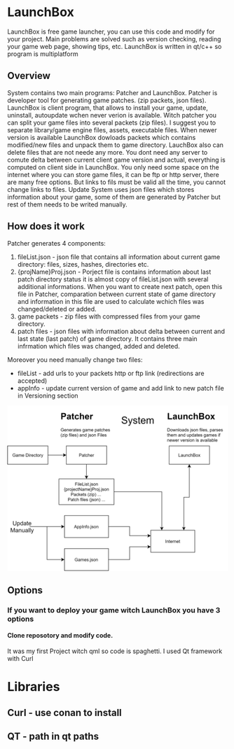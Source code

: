 # LaunchBox
LaunchBox is free game launcher, you can use this code and modify for your project. Main problems are solved such as version checking, reading your game web page, showing tips, etc. LaunchBox is written in qt/c++ so program is multiplatform
## Overview
System contains two main programs: Patcher and LaunchBox. Patcher is developer tool for generating game patches. (zip packets, json files). LaunchBox is client program, that allows to install your game, update, uninstall, autoupdate wchen never verion is available. Witch patcher you can split your game files into several packets (zip files). I suggest you to separate library/game engine files, assets, executable files. When newer version is available LaunchBox dowloads packets which contains modified/new files and unpack them to game directory. LauchBox also can delete files that are not neede any more. You dont need any server to comute delta between current client game version and actual, everything is computed on client side in LaunchBox. You only need some space on the internet where you can store game files, it can be ftp or http server, there are many free options. But links to fils must be valid all the time, you cannot change links to files. Update System uses json files which stores information about your game, some of them are generated by Patcher but rest of them needs to be writed manually.
## How does it work
Patcher generates 4 components:
1. fileList.json - json file that contains all information about current game directory: files, sizes, hashes, directories etc.
2. {projName}Proj.json - Porject file is contains information about last patch directory status it is almost copy of fileList.json with several additional informations. When you want to create next patch, open this file in Patcher, comparation between current state of game directory and information in this file are used to calculate wchich files was changed/deleted or added.
3. game packets - zip files with compressed files from your game directory.
4. patch files - json files with information about delta between current and last state (last patch) of game directory. It contains three main infrmation which files was changed, added and deleted.


Moreover you need manually change two files:
* fileList - add urls to your packets http or ftp link (redirections are accepted)
* appInfo - update current version of game and add link to new patch file in Versioning section

![system](ScreenShots/Whole_system.png) 
## Options
### If you want to deploy your game witch LaunchBox you have 3 options
#### Clone reposotory and modify code. 
It was my first Project witch qml so code is spaghetti. I used Qt framework with Curl
# Libraries
## Curl - use conan to install
## QT - path in qt paths
